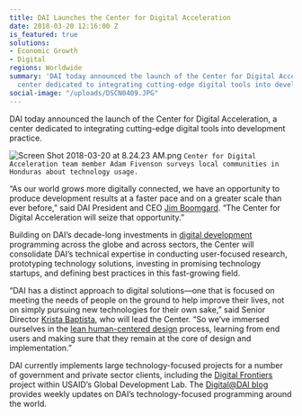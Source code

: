 ```yaml
---
title: DAI Launches the Center for Digital Acceleration
date: 2018-03-20 12:16:00 Z
is_featured: true
solutions:
- Economic Growth
- Digital
regions: Worldwide
summary: 'DAI today announced the launch of the Center for Digital Acceleration, a
  center dedicated to integrating cutting-edge digital tools into development practice. '
social-image: "/uploads/DSCN0409.JPG"
---
```


DAI today announced the launch of the Center for Digital Acceleration, a center dedicated to integrating cutting-edge digital tools into development practice.

![Screen Shot 2018-03-20 at 8.24.23 AM.png](/uploads/Screen%20Shot%202018-03-20%20at%208.24.23%20AM.png) `Center for Digital Acceleration team member Adam Fivenson surveys local communities in Honduras about technology usage.`

<!--more-->

“As our world grows more digitally connected, we have an opportunity to produce development results at a faster pace and on a greater scale than ever before,” said DAI President and CEO [Jim Boomgard](https://www.dai.com/who-we-are/board/james-boomgard). “The Center for Digital Acceleration will seize that opportunity.”

Building on DAI’s decade-long investments in [digital development](https://www.dai.com/our-work/solutions/digital) programming across the globe and across sectors, the Center will consolidate DAI’s technical expertise in conducting user-focused research, prototyping technology solutions, investing in promising technology startups, and defining best practices in this fast-growing field.

“DAI has a distinct approach to digital solutions—one that is focused on meeting the needs of people on the ground to help improve their lives, not on simply pursuing new technologies for their own sake,” said Senior Director [Krista Baptista](https://www.dai.com/who-we-are/our-team/krista-baptista), who will lead the Center. “So we’ve immersed ourselves in the [lean human-centered design](https://www.dai.com/hcd.pdf) process, learning from end users and making sure that they remain at the core of design and implementation.”

DAI currently implements large technology-focused projects for a number of government and private sector clients, including the [Digital Frontiers](https://www.dai.com/our-work/projects/worldwide-digital-frontiers-df) project within USAID’s Global Development Lab. The [Digital@DAI blog](https://dai-global-digital.com/) provides weekly updates on DAI’s technology-focused programming around the world.